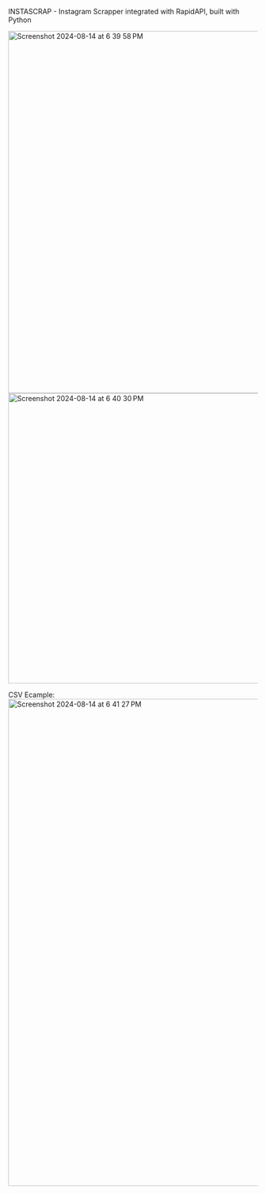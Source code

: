 INSTASCRAP - Instagram Scrapper integrated with RapidAPI, built with Python

<img width="731" alt="Screenshot 2024-08-14 at 6 39 58 PM" src="https://github.com/user-attachments/assets/4163fde3-dbd2-4b2a-9479-b7e05cfe5318">

<img width="586" alt="Screenshot 2024-08-14 at 6 40 30 PM" src="https://github.com/user-attachments/assets/69a19461-f758-4f43-bc42-aba10b7351a2">

CSV Ecample:
<img width="983" alt="Screenshot 2024-08-14 at 6 41 27 PM" src="https://github.com/user-attachments/assets/f0d1a39e-0eb0-4438-aec3-41539bab6b17">
